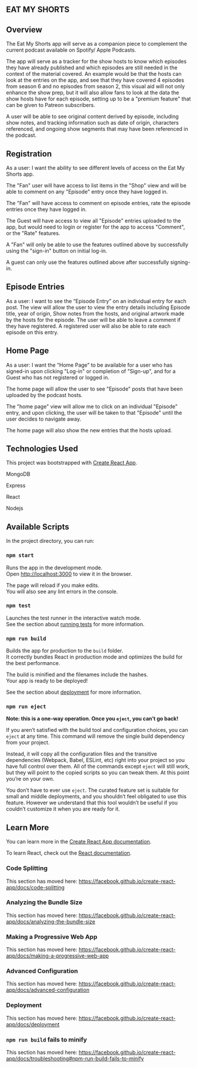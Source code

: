 ## EAT MY SHORTS

## Overview

The Eat My Shorts app will serve as a companion piece to complement the current podcast available on Spotify/ Apple Podcasts.

The app will serve as a tracker for the show hosts to know which episodes they have already published and which episodes are still needed in the context of the material covered. An example would be that the hosts can look at the entries on the app, and see that they have covered 4 episodes from season 6 and no episodes from season 2, this visual aid will not only enhance the show prep, but it will also allow fans to look at the data the show hosts have for each episode, setting up to be a "premium feature" that can be given to Patreon subscribers.

A user will be able to see original content derived by episode, including show notes, and tracking information such as date of origin, characters referenced, and ongoing show segments that may have been referenced in the podcast.

## Registration

As a user: I want the ability to see different levels of access on the Eat My Shorts app.

The "Fan" user will have access to list items in the "Shop" view and will be able to comment on any "Episode" entry once they have logged in.

The "Fan" will have access to comment on episode entries, rate the episode entries once they have logged in.

The Guest will have access to view all "Episode" entries uploaded to the app, but would need to login or register for the app to access "Comment", or the "Rate" features.

A "Fan" will only be able to use the features outlined above by successfully using the "sign-in" button on initial log-in.

A guest can only use the features outlined above after successfully signing-in.

## Episode Entries

As a user: I want to see the “Episode Entry” on an individual entry for each post.  The view will allow the user to view the entry details including Episode title, year of origin, Show notes from the hosts, and original artwork made by the hosts for the episode.  The user will be able to leave a comment if they have registered.  A registered user will also be able to rate each episode on this entry.

## Home Page

As a user: I want the “Home Page” to be available for a user who has signed-in upon clicking "Log-in" or completion of "Sign-up", and for a Guest who has not registered or logged in.

The home page will allow the user to see "Episode" posts that have been uploaded by the podcast hosts.

The "home page" view will allow me to click on an individual "Episode" entry, and upon clicking, the user will be taken to that "Episode" until the user decides to navigate away.

The home page will also show the new entries that the hosts upload.

## Technologies Used

This project was bootstrapped with [Create React App](https://github.com/facebook/create-react-app).

MongoDB

Express

React

Nodejs

## Available Scripts

In the project directory, you can run:

### `npm start`

Runs the app in the development mode.<br>
Open [http://localhost:3000](http://localhost:3000) to view it in the browser.

The page will reload if you make edits.<br>
You will also see any lint errors in the console.

### `npm test`

Launches the test runner in the interactive watch mode.<br>
See the section about [running tests](https://facebook.github.io/create-react-app/docs/running-tests) for more information.

### `npm run build`

Builds the app for production to the `build` folder.<br>
It correctly bundles React in production mode and optimizes the build for the best performance.

The build is minified and the filenames include the hashes.<br>
Your app is ready to be deployed!

See the section about [deployment](https://facebook.github.io/create-react-app/docs/deployment) for more information.

### `npm run eject`

**Note: this is a one-way operation. Once you `eject`, you can’t go back!**

If you aren’t satisfied with the build tool and configuration choices, you can `eject` at any time. This command will remove the single build dependency from your project.

Instead, it will copy all the configuration files and the transitive dependencies (Webpack, Babel, ESLint, etc) right into your project so you have full control over them. All of the commands except `eject` will still work, but they will point to the copied scripts so you can tweak them. At this point you’re on your own.

You don’t have to ever use `eject`. The curated feature set is suitable for small and middle deployments, and you shouldn’t feel obligated to use this feature. However we understand that this tool wouldn’t be useful if you couldn’t customize it when you are ready for it.

## Learn More

You can learn more in the [Create React App documentation](https://facebook.github.io/create-react-app/docs/getting-started).

To learn React, check out the [React documentation](https://reactjs.org/).

### Code Splitting

This section has moved here: https://facebook.github.io/create-react-app/docs/code-splitting

### Analyzing the Bundle Size

This section has moved here: https://facebook.github.io/create-react-app/docs/analyzing-the-bundle-size

### Making a Progressive Web App

This section has moved here: https://facebook.github.io/create-react-app/docs/making-a-progressive-web-app

### Advanced Configuration

This section has moved here: https://facebook.github.io/create-react-app/docs/advanced-configuration

### Deployment

This section has moved here: https://facebook.github.io/create-react-app/docs/deployment

### `npm run build` fails to minify

This section has moved here: https://facebook.github.io/create-react-app/docs/troubleshooting#npm-run-build-fails-to-minify
